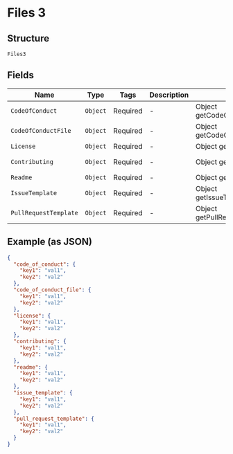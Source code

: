 
# Files 3

## Structure

`Files3`

## Fields

| Name | Type | Tags | Description | Getter | Setter |
|  --- | --- | --- | --- | --- | --- |
| `CodeOfConduct` | `Object` | Required | - | Object getCodeOfConduct() | setCodeOfConduct(Object codeOfConduct) |
| `CodeOfConductFile` | `Object` | Required | - | Object getCodeOfConductFile() | setCodeOfConductFile(Object codeOfConductFile) |
| `License` | `Object` | Required | - | Object getLicense() | setLicense(Object license) |
| `Contributing` | `Object` | Required | - | Object getContributing() | setContributing(Object contributing) |
| `Readme` | `Object` | Required | - | Object getReadme() | setReadme(Object readme) |
| `IssueTemplate` | `Object` | Required | - | Object getIssueTemplate() | setIssueTemplate(Object issueTemplate) |
| `PullRequestTemplate` | `Object` | Required | - | Object getPullRequestTemplate() | setPullRequestTemplate(Object pullRequestTemplate) |

## Example (as JSON)

```json
{
  "code_of_conduct": {
    "key1": "val1",
    "key2": "val2"
  },
  "code_of_conduct_file": {
    "key1": "val1",
    "key2": "val2"
  },
  "license": {
    "key1": "val1",
    "key2": "val2"
  },
  "contributing": {
    "key1": "val1",
    "key2": "val2"
  },
  "readme": {
    "key1": "val1",
    "key2": "val2"
  },
  "issue_template": {
    "key1": "val1",
    "key2": "val2"
  },
  "pull_request_template": {
    "key1": "val1",
    "key2": "val2"
  }
}
```

